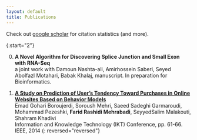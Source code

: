 ```yaml
---
layout: default
title: Publications
---
```


Check out [google scholar](http://scholar.google.com/citations?user=ed4YbAIAAAAJ&hl=en) for citation statistics (and more).

{:start="2"}

0. **A Novel Algorithm for Discovering Splice Junction and Small Exon with RNA-Seq** <br/>
a joint work with Damoun Nashta-ali, Amirhossein Saberi, Seyed Abolfazl Motahari, Babak Khalaj, manuscript. In preparation for Bioinformatics.


0. [**A Study on Prediction of User’s Tendency Toward Purchases in Online Websites Based on Behavior Models**](http://ieeexplore.ieee.org/document/7030334/)<br/>
Emad Gohari Boroujerdi, Soroush Mehri, Saeed Sadeghi Garmaroudi, Mohammad Pezeshki, **Farid Rashidi Mehrabadi**, SeyyedSalim Malakouti, Shahram Khadivi<br/>
Information and Knowledge Technology (IKT) Conference, pp. 61-66. IEEE, 2014
{: reversed="reversed"}